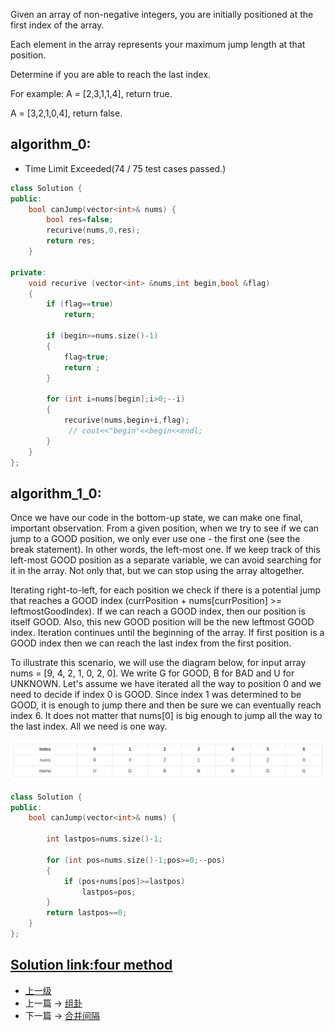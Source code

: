 <!-- 跳 游戏 -->

Given an array of non-negative integers, you are initially positioned at the first index of the array.

Each element in the array represents your maximum jump length at that position.

Determine if you are able to reach the last index.

For example:
A = [2,3,1,1,4], return true.

A = [3,2,1,0,4], return false.

## algorithm_0:
*  Time Limit Exceeded(74 / 75 test cases passed.)

```c++
class Solution {
public:
    bool canJump(vector<int>& nums) {
        bool res=false;
        recurive(nums,0,res);
        return res;
    }

private:
    void recurive (vector<int> &nums,int begin,bool &flag)
    {
        if (flag==true)
            return;

        if (begin>=nums.size()-1)
        {
            flag=true;
            return ;
        }

        for (int i=nums[begin];i>0;--i)
        {
            recurive(nums,begin+i,flag);
             // cout<<"begin"<<begin<<endl;
        }
    }
};
```

## algorithm_1_0:

Once we have our code in the bottom-up state, we can make one final, important observation. From a given position, when we try to see if we can jump to a GOOD position, we only ever use one - the first one (see the break statement). In other words, the left-most one. If we keep track of this left-most GOOD position as a separate variable, we can avoid searching for it in the array. Not only that, but we can stop using the array altogether.

Iterating right-to-left, for each position we check if there is a potential jump that reaches a GOOD index (currPosition + nums[currPosition] >= leftmostGoodIndex). If we can reach a GOOD index, then our position is itself GOOD. Also, this new GOOD position will be the new leftmost GOOD index. Iteration continues until the beginning of the array. If first position is a GOOD index then we can reach the last index from the first position.

To illustrate this scenario, we will use the diagram below, for input array nums = [9, 4, 2, 1, 0, 2, 0]. We write G for GOOD, B for BAD and U for UNKNOWN. Let's assume we have iterated all the way to position 0 and we need to decide if index 0 is GOOD. Since index 1 was determined to be GOOD, it is enough to jump there and then be sure we can eventually reach index 6. It does not matter that nums[0] is big enough to jump all the way to the last index. All we need is one way.

![](../images/Jump_Game_201710131957_1.png)

```c++
class Solution {
public:
    bool canJump(vector<int>& nums) {

        int lastpos=nums.size()-1;

        for (int pos=nums.size()-1;pos>=0;--pos)
        {
            if (pos+nums[pos]>=lastpos)
                lastpos=pos;
        }
        return lastpos==0;
    }
};
```

[Solution link:four method](https://leetcode.com/problems/jump-game/solution/)
---
- [上一级](README.md)
- 上一篇 -> [组卦](Group_Anagrams.md)
- 下一篇 -> [合并间隔](Merge_Intervals.md)
